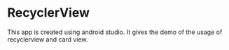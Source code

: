 # RecyclerView
This app is created using android studio.
It gives the demo of the usage of recyclerview and card view.
